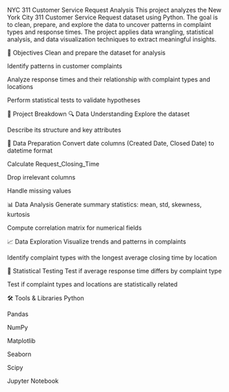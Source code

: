 NYC 311 Customer Service Request Analysis
This project analyzes the New York City 311 Customer Service Request dataset using Python. The goal is to clean, prepare, and explore the data to uncover patterns in complaint types and response times. The project applies data wrangling, statistical analysis, and data visualization techniques to extract meaningful insights.

📌 Objectives
Clean and prepare the dataset for analysis

Identify patterns in customer complaints

Analyze response times and their relationship with complaint types and locations

Perform statistical tests to validate hypotheses

🧩 Project Breakdown
🔍 Data Understanding
Explore the dataset

Describe its structure and key attributes

🧹 Data Preparation
Convert date columns (Created Date, Closed Date) to datetime format

Calculate Request_Closing_Time

Drop irrelevant columns

Handle missing values

📊 Data Analysis
Generate summary statistics: mean, std, skewness, kurtosis

Compute correlation matrix for numerical fields

📈 Data Exploration
Visualize trends and patterns in complaints

Identify complaint types with the longest average closing time by location

📐 Statistical Testing
Test if average response time differs by complaint type

Test if complaint types and locations are statistically related

🛠 Tools & Libraries
Python

Pandas

NumPy

Matplotlib

Seaborn

Scipy

Jupyter Notebook
